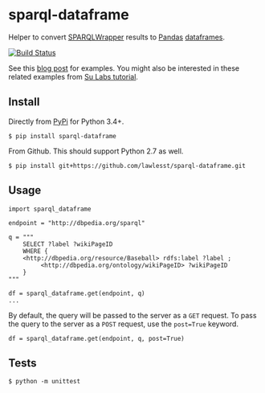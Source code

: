 # sparql-dataframe

Helper to convert [SPARQLWrapper](https://github.com/RDFLib/sparqlwrapper) results to [Pandas](https://pandas.pydata.org/) [dataframes](https://pandas.pydata.org/pandas-docs/stable/generated/pandas.DataFrame.html).

[![Build Status](https://travis-ci.org/lawlesst/sparql-dataframe.svg?branch=master)](https://travis-ci.org/lawlesst/sparql-dataframe)

See this [blog post](http://lawlesst.github.io/notebook/sparql-dataframe.html) for examples. You might also be interested in these related examples from [Su Labs tutorial](https://github.com/SuLab/sparql_to_pandas/blob/master/SPARQL_pandas.ipynb).

## Install

Directly from [PyPi](https://pypi.org/project/sparql-dataframe/) for Python 3.4+.

```
$ pip install sparql-dataframe
```

From Github. This should support Python 2.7 as well.

```
$ pip install git+https://github.com/lawlesst/sparql-dataframe.git
```

## Usage

```
import sparql_dataframe

endpoint = "http://dbpedia.org/sparql"

q = """
    SELECT ?label ?wikiPageID
    WHERE {
    <http://dbpedia.org/resource/Baseball> rdfs:label ?label ;
         <http://dbpedia.org/ontology/wikiPageID> ?wikiPageID
    }
"""

df = sparql_dataframe.get(endpoint, q)
...
```

By default, the query will be passed to the server as a `GET` request. To pass the query to the server as a `POST` request, use the `post=True` keyword.

```
df = sparql_dataframe.get(endpoint, q, post=True)
```

## Tests

```
$ python -m unittest
```



